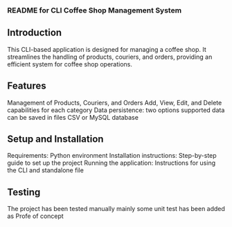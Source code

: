 ### README for CLI Coffee Shop Management System
## Introduction
This CLI-based application is designed for managing a coffee shop. It streamlines the handling of products, couriers, and orders, providing an efficient system for coffee shop operations.

## Features
Management of Products, Couriers, and Orders
Add, View, Edit, and Delete capabilities for each category
Data persistence: two options supported data can be saved in files CSV or MySQL database

## Setup and Installation
Requirements: Python environment
Installation instructions: Step-by-step guide to set up the project
Running the application: Instructions for using the CLI and standalone file

## Testing
The project has been tested manually mainly
some unit test has been added as Profe of concept 
